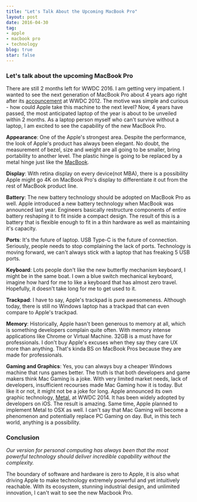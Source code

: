 ```yaml
---
title: "Let's Talk About the Upcoming MacBook Pro"
layout: post
date: 2016-04-30 
tag:
- apple 
- macbook pro
- technology
blog: true
star: false
---
```


### Let's talk about the upcoming MacBook Pro

There are still 2 months left for WWDC 2016. I am getting very impatient. I wanted to see the next generation of MacBook Pro about 4 years ago right after its <a href="https://www.youtube.com/watch?v=904g_jrsryw" target="_blank">accouncement</a> at WWDC 2012. The motive was simple and curious - how could Apple take this machine to the next level? Now, 4 years have passed, the most anticipated laptop of the year is about to be unveiled within 2 months. As a laptop person myself who can't survive without a laptop, I am excited to see the capability of the new MacBook Pro.

**Appearance**: One of the Apple's strongest area. Despite the performance, the look of Apple's product has always been elegant. No doubt, the measurement of bezel, size and weight are all going to be smaller, bring portability to another level. The plastic hinge is going to be replaced by a metal hinge just like the <a href="https://www.youtube.com/watch?v=CrBT6k7RMao" target="_blank">MacBook</a>.

**Display**: With retina display on every device(not MBA), there is a possibility Apple might go 4K on MacBook Pro's display to differentiate it out from the rest of MacBook product line.

**Battery**: The new battery technology should be adopted on MacBook Pro as well. Apple introduced a new battery technology when MacBook was announced last year. Engineers basically restructure components of entire battery reshaping it to fit inside a compact design. The result of this is a battery that is flexible enough to fit in a thin hardware as well as maintaining it's capacity.

**Ports**: It's the future of laptop. USB Type-C is the future of connection. Seriously, people needs to stop complaining the lack of ports. Technology is moving forward, we can't always stick with a laptop that has freaking 5 USB ports.

**Keyboard**: Lots people don't like the new butterfly mechanism keyboard, I might be in the same boat. I own a blue switch mechanical keyboard, imagine how hard for me to like a keyboard that has almost zero travel. Hopefully, it doesn't take long for me to get used to it.

**Trackpad**: I have to say, Apple's trackpad is pure awesomeness. Although today, there is still no Windows laptop has a trackpad that can even compare to Apple's trackpad.

**Memory**: Historically, Apple hasn't been generous to memory at all, which is something developers complain quite often. With memory intense applications like Chrome or Virtual Machine. 32GB is a must have for professionals. I don't buy Apple's excuses when they say they care UX more than anything. That's kinda BS on MacBook Pros because they are made for professionals.

**Gaming and Graphics**: Yes, you can always buy a cheaper Windows machine that runs games better. The truth is that both developers and game makers think Mac Gaming is a joke. With very limited market needs, lack of developers, insufficient recourses made Mac Gaming how it is today. But like it or not, it might not be a joke for long. Apple announced its own graphic technology, <a href="https://developer.apple.com/metal/" target="_blank">Metal</a>, at WWDC 2014. It has been widely adopted by developers on iOS. The result is amazing. Same time, Apple planned to implement Metal to OSX as well. I can't say that Mac Gaming will become a phenomenon and potentially replace PC Gaming on day. But, in this tech world, anything is a possibility.

### Conclusion

*Our version for personal computing has always been that the most powerful technology should deliver incredible capability without the complexity.* 

The boundary of software and hardware is zero to Apple, it is also what driving Apple to make technology extremely powerful and yet intuitively reachable. With its ecosystem, stunning industrial design, and unlimited innovation, I can't wait to see the new Macbook Pro.
